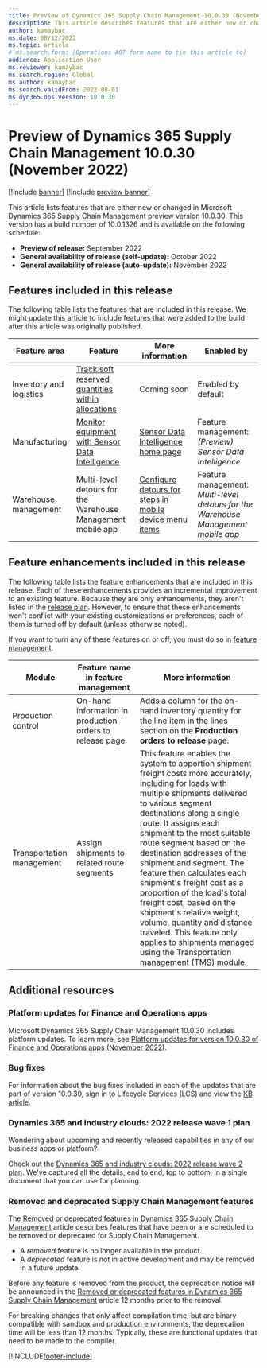 ```yaml
---
title: Preview of Dynamics 365 Supply Chain Management 10.0.30 (November 2022)
description: This article describes features that are either new or changed in Microsoft Dynamics 365 Supply Chain Management 10.0.30. 
author: kamaybac
ms.date: 08/12/2022
ms.topic: article
# ms.search.form: [Operations AOT form name to tie this article to]
audience: Application User
ms.reviewer: kamaybac
ms.search.region: Global
ms.author: kamaybac
ms.search.validFrom: 2022-08-01
ms.dyn365.ops.version: 10.0.30
---
```


# Preview of Dynamics 365 Supply Chain Management 10.0.30 (November 2022)

[!include [banner](../includes/banner.md)]
[!include [preview banner](../includes/preview-banner.md)]

This article lists features that are either new or changed in Microsoft Dynamics 365 Supply Chain Management preview version 10.0.30. This version has a build number of 10.0.1326 <!-- KFM: Get new build number --> and is available on the following schedule:

- **Preview of release:** September 2022
- **General availability of release (self-update):** October 2022
- **General availability of release (auto-update):** November 2022

## Features included in this release

The following table lists the features that are included in this release. We might update this article to include features that were added to the build after this article was originally published.

| Feature area | Feature | More information | Enabled by |
|---|---|---|---|
| Inventory and logistics | [Track soft reserved quantities within allocations](/dynamics365-release-plan/2022wave2/finance-operations/dynamics365-supply-chain-management/track-soft-reserved-quantities-within-allocations) | Coming soon | Enabled by default |
| Manufacturing | [Monitor equipment with Sensor Data Intelligence](/dynamics365-release-plan/2022wave2/finance-operations/dynamics365-supply-chain-management/monitor-equipment-sensor-data-intelligence) | [Sensor Data Intelligence home page](../sensor-data-intelligence/sdi-home-page.md) | Feature management:<br>*(Preview) Sensor Data Intelligence* |
| Warehouse management | Multi-level detours for the Warehouse Management mobile app <!-- KFM: Add link when RP updates --> | [Configure detours for steps in mobile device menu items](../warehousing/warehouse-app-detours.md) | Feature management:<br>*Multi-level detours for the Warehouse Management mobile app* |

## Feature enhancements included in this release

The following table lists the feature enhancements that are included in this release. Each of these enhancements provides an incremental improvement to an existing feature. Because they are only enhancements, they aren't listed in the [release plan](/dynamics365-release-plan/2022wave1/finance-operations/dynamics365-supply-chain-management/planned-features). However, to ensure that these enhancements won't conflict with your existing customizations or preferences, each of them is turned off by default (unless otherwise noted).

If you want to turn any of these features on or off, you must do so in [feature management](../../fin-ops-core/fin-ops/get-started/feature-management/feature-management-overview.md).

| Module | Feature name in feature management | More information |
|---|---|---|
| Production control | On-hand information in production orders to release page | Adds a column for the on-hand inventory quantity for the line item in the lines section on the **Production orders to release** page. |
| Transportation management | Assign shipments to related route segments | This feature enables the system to apportion shipment freight costs more accurately, including for loads with multiple shipments delivered to various segment destinations along a single route. It assigns each shipment to the most suitable route segment based on the destination addresses of the shipment and segment. The feature then calculates each shipment's freight cost as a proportion of the load's total freight cost, based on the shipment's relative weight, volume, quantity and distance traveled. This feature only applies to shipments managed using the Transportation management (TMS) module. |

## Additional resources

### Platform updates for Finance and Operations apps

Microsoft Dynamics 365 Supply Chain Management 10.0.30 includes platform updates. To learn more, see [Platform updates for version 10.0.30 of Finance and Operations apps (November 2022)](../../fin-ops-core/dev-itpro/get-started/whats-new-platform-updates-10-0-30.md). <!--KFM: Confirm link -->

### Bug fixes

For information about the bug fixes included in each of the updates that are part of version 10.0.30, sign in to Lifecycle Services (LCS) and view the [KB article](#). <!-- KFM: Get new KB link -->

### Dynamics 365 and industry clouds: 2022 release wave 1 plan

Wondering about upcoming and recently released capabilities in any of our business apps or platform?

Check out the [Dynamics 365 and industry clouds: 2022 release wave 2 plan](/dynamics365-release-plan/2022wave2/). We've captured all the details, end to end, top to bottom, in a single document that you can use for planning.

### Removed and deprecated Supply Chain Management features

The [Removed or deprecated features in Dynamics 365 Supply Chain Management](removed-deprecated-features-scm-updates.md) article describes features that have been or are scheduled to be removed or deprecated for Supply Chain Management.

- A *removed* feature is no longer available in the product.
- A *deprecated* feature is not in active development and may be removed in a future update.

Before any feature is removed from the product, the deprecation notice will be announced in the [Removed or deprecated features in Dynamics 365 Supply Chain Management](removed-deprecated-features-scm-updates.md) article 12 months prior to the removal.

For breaking changes that only affect compilation time, but are binary compatible with sandbox and production environments, the deprecation time will be less than 12 months. Typically, these are functional updates that need to be made to the compiler.

[!INCLUDE[footer-include](../../includes/footer-banner.md)]
